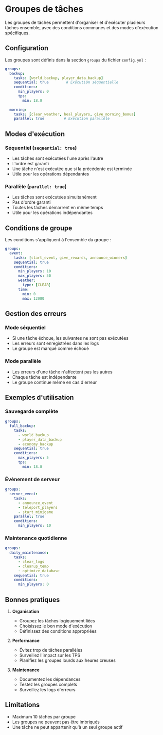 # Groupes de tâches

Les groupes de tâches permettent d'organiser et d'exécuter plusieurs tâches ensemble, avec des conditions communes et des modes d'exécution spécifiques.

## Configuration

Les groupes sont définis dans la section `groups` du fichier `config.yml` :

```yaml
groups:
  backup:
    tasks: [world_backup, player_data_backup]
    sequential: true        # Exécution séquentielle
    conditions:
      min_players: 0
      tps:
        min: 18.0
  
  morning:
    tasks: [clear_weather, heal_players, give_morning_bonus]
    parallel: true         # Exécution parallèle
```

## Modes d'exécution

### Séquentiel (`sequential: true`)
- Les tâches sont exécutées l'une après l'autre
- L'ordre est garanti
- Une tâche n'est exécutée que si la précédente est terminée
- Utile pour les opérations dépendantes

### Parallèle (`parallel: true`)
- Les tâches sont exécutées simultanément
- Pas d'ordre garanti
- Toutes les tâches démarrent en même temps
- Utile pour les opérations indépendantes

## Conditions de groupe

Les conditions s'appliquent à l'ensemble du groupe :

```yaml
groups:
  event:
    tasks: [start_event, give_rewards, announce_winners]
    sequential: true
    conditions:
      min_players: 10
      max_players: 50
      weather:
        type: [CLEAR]
      time:
        min: 0
        max: 12000
```

## Gestion des erreurs

### Mode séquentiel
- Si une tâche échoue, les suivantes ne sont pas exécutées
- Les erreurs sont enregistrées dans les logs
- Le groupe est marqué comme échoué

### Mode parallèle
- Les erreurs d'une tâche n'affectent pas les autres
- Chaque tâche est indépendante
- Le groupe continue même en cas d'erreur

## Exemples d'utilisation

### Sauvegarde complète
```yaml
groups:
  full_backup:
    tasks: 
      - world_backup
      - player_data_backup
      - economy_backup
    sequential: true
    conditions:
      max_players: 5
      tps:
        min: 18.0
```

### Événement de serveur
```yaml
groups:
  server_event:
    tasks:
      - announce_event
      - teleport_players
      - start_minigame
    parallel: true
    conditions:
      min_players: 10
```

### Maintenance quotidienne
```yaml
groups:
  daily_maintenance:
    tasks:
      - clear_logs
      - cleanup_temp
      - optimize_database
    sequential: true
    conditions:
      min_players: 0
```

## Bonnes pratiques

1. **Organisation**
   - Groupez les tâches logiquement liées
   - Choisissez le bon mode d'exécution
   - Définissez des conditions appropriées

2. **Performance**
   - Évitez trop de tâches parallèles
   - Surveillez l'impact sur les TPS
   - Planifiez les groupes lourds aux heures creuses

3. **Maintenance**
   - Documentez les dépendances
   - Testez les groupes complets
   - Surveillez les logs d'erreurs

## Limitations

- Maximum 10 tâches par groupe
- Les groupes ne peuvent pas être imbriqués
- Une tâche ne peut appartenir qu'à un seul groupe actif 